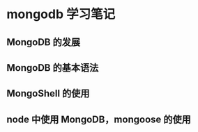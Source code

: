 # mongodb 学习笔记

## MongoDB 的发展

## MongoDB 的基本语法

## MongoShell 的使用

## node 中使用 MongoDB，mongoose 的使用
